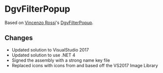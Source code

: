 # DgvFilterPopup
Based on [Vincenzo Rossi](https://www.codeproject.com/script/Membership/View.aspx?mid=3713668)'s [DgvFilterPopup](https://www.codeproject.com/Articles/33786/DataGridView-Filter-Popup).

## Changes
* Updated solution to VisualStudio 2017
* Updated solution to use .NET 4
* Signed the assembly with a strong name key file
* Replaced icons with icons from and based off the VS2017 Image Library
